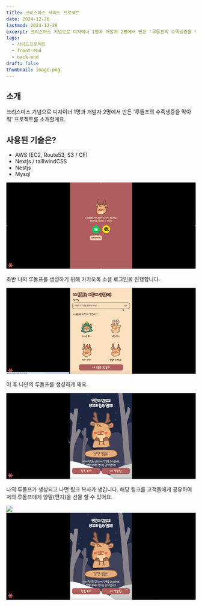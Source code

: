 ```yaml
---
title: 크리스마스 사이드 프로젝트
date: 2024-12-26
lastmod: 2024-12-29
excerpt: 크리스마스 기념으로 디자이너 1명과 개발자 2명에서 만든 '루돌프의 수족냉증을 막아줘' 프로젝트를 소개할게요.
tags:
  - 사이드프로젝트
  - front-end
  - back-end
draft: false
thumbnail: image.png
---
```

## 소개
크리스마스 기념으로 디자이너 1명과 개발자 2명에서 만든 '루돌프의 수족냉증을 막아줘' 프로젝트를 소개할게요.

## 사용된 기술은?

- AWS (EC2, Route53, S3 / CF)
- Nextjs / taillwindCSS
- Nestjs
- Mysql

![](./images/login.gif)

초반 나의 루돌프를 생성하기 위해 카카오톡 소셜 로그인을 진행합니다.

![](./images/create.gif)

이 후 나만의 루돌프를 생성하게 돼요.

![](./images/check-link.gif)

나의 루돌프가 생성되고 나면 링크 복사가 생깁니다. 
해당 링크를 고객들에게 공유하여 저의 루돌프에게 양말(편지)을 선물 할 수 있어요.

![](./images/post.gif)
![](./images/read.gif)





